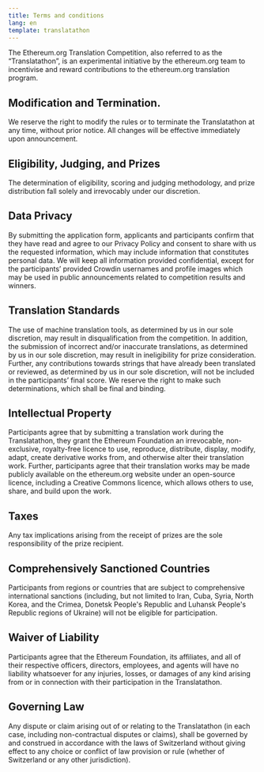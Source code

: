 ```yaml
---
title: Terms and conditions
lang: en
template: translatathon
---
```


The Ethereum.org Translation Competition, also referred to as the “Translatathon”, is an experimental initiative by the ethereum.org team to incentivise and reward contributions to the ethereum.org translation program.

## Modification and Termination.

We reserve the right to modify the rules or to terminate the Translatathon at any time, without prior notice. All changes will be effective immediately upon announcement.

## Eligibility, Judging, and Prizes

The determination of eligibility, scoring and judging methodology, and prize distribution fall solely and irrevocably under our discretion.

## Data Privacy

By submitting the application form, applicants and participants confirm that they have read and agree to our Privacy Policy and consent to share with us the requested information, which may include information that constitutes personal data. We will keep all information provided confidential, except for the participants’ provided Crowdin usernames and profile images which may be used in public announcements related to competition results and winners.

## Translation Standards

The use of machine translation tools, as determined by us in our sole discretion, may result in disqualification from the competition. In addition, the submission of incorrect and/or inaccurate translations, as determined by us in our sole discretion, may result in ineligibility for prize consideration. Further, any contributions towards strings that have already been translated or reviewed, as determined by us in our sole discretion, will not be included in the participants’ final score. We reserve the right to make such determinations, which shall be final and binding.

## Intellectual Property

Participants agree that by submitting a translation work during the Translatathon, they grant the Ethereum Foundation an irrevocable, non-exclusive, royalty-free licence to use, reproduce, distribute, display, modify, adapt, create derivative works from, and otherwise alter their translation work. Further, participants agree that their translation works may be made publicly available on the ethereum.org website under an open-source licence, including a Creative Commons licence, which allows others to use, share, and build upon the work.

## Taxes

Any tax implications arising from the receipt of prizes are the sole responsibility of the prize recipient.

## Comprehensively Sanctioned Countries

Participants from regions or countries that are subject to comprehensive international sanctions (including, but not limited to Iran, Cuba, Syria, North Korea, and the Crimea, Donetsk People's Republic and Luhansk People's Republic regions of Ukraine) will not be eligible for participation.

## Waiver of Liability

Participants agree that the Ethereum Foundation, its affiliates, and all of their respective officers, directors, employees, and agents will have no liability whatsoever for any injuries, losses, or damages of any kind arising from or in connection with their participation in the Translatathon.

## Governing Law

Any dispute or claim arising out of or relating to the Translatathon (in each case, including non-contractual disputes or claims), shall be governed by and construed in accordance with the laws of Switzerland without giving effect to any choice or conflict of law provision or rule (whether of Switzerland or any other jurisdiction).
